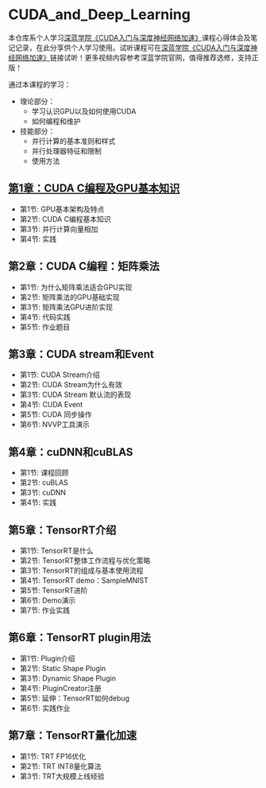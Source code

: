 # CUDA_and_Deep_Learning
本仓库系个人学习[深蓝学院《CUDA入门与深度神经网络加速》](https://www.shenlanxueyuan.com/my/course/544)课程心得体会及笔记记录，在此分享供个人学习使用。试听课程可在[深蓝学院《CUDA入门与深度神经网络加速》](https://www.shenlanxueyuan.com/my/course/474)链接试听！更多视频内容参考深蓝学院官网，值得推荐选修，支持正版！

通过本课程的学习：

- 理论部分：
  - 学习认识GPU以及如何使用CUDA
  - 如何编程和维护
- 技能部分：
  - 并行计算的基本准则和样式
  - 并行处理器特征和限制
  - 使用方法

## [第1章：CUDA C编程及GPU基本知识](./doc/ch01_CUDA-C编程及GPU基本知识.md)

- 第1节: GPU基本架构及特点
- 第2节: CUDA C编程基本知识
- 第3节: 并行计算向量相加
- 第4节: 实践

## 第2章：CUDA C编程：矩阵乘法

- 第1节: 为什么矩阵乘法适合GPU实现
- 第2节: 矩阵乘法的GPU基础实现
- 第3节: 矩阵乘法GPU进阶实现
- 第4节: 代码实践
- 第5节: 作业题目        

## 第3章：CUDA stream和Event

- 第1节: CUDA Stream介绍
- 第2节: CUDA Stream为什么有效
- 第3节:  CUDA Stream 默认流的表现
- 第4节: CUDA Event
- 第5节: CUDA 同步操作
- 第6节: NVVP工具演示        

## 第4章：cuDNN和cuBLAS

- 第1节: 课程回顾
- 第2节: cuBLAS
- 第3节: cuDNN
- 第4节: 实践        

## 第5章：TensorRT介绍

- 第1节:  TensorRT是什么
- 第2节: TensorRT整体工作流程与优化策略
- 第3节: TensorRT的组成与基本使用流程
- 第4节: TensorRT demo：SampleMNIST
- 第5节:  TensorRT进阶
- 第6节: Demo演示
- 第7节: 作业实践        

## 第6章：TensorRT plugin用法

- 第1节: Plugin介绍
- 第2节: Static Shape Plugin
- 第3节: Dynamic Shape Plugin
- 第4节: PluginCreator注册
- 第5节: 延伸：TensorRT如何debug 
- 第6节: 实践作业        

## 第7章：TensorRT量化加速

- 第1节: TRT FP16优化
- 第2节: TRT INT8量化算法
- 第3节: TRT大规模上线经验        
